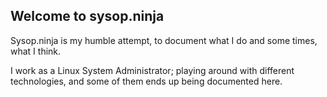 ## Welcome to sysop.ninja






























Sysop.ninja is my humble attempt, to document what I do and some times, what I think. 

I work as a Linux System Administrator; playing around with different technologies, and some of them ends up being documented here. 

